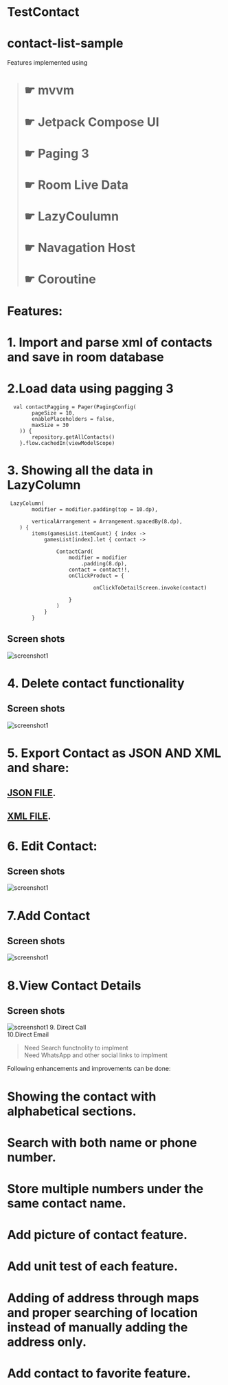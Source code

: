 # TestContact
# contact-list-sample
Features implemented using
> # ☛ mvvm </br>
> # ☛ Jetpack Compose UI </br>
> # ☛ Paging 3 </br>
> # ☛ Room Live Data</br>
> # ☛ LazyCoulumn</br>
> # ☛ Navagation Host</br>
> # ☛ Coroutine </br>
# Features: </br>
# 1. Import and parse xml of contacts and save in room database
# 2.Load data using pagging 3 

```
  val contactPagging = Pager(PagingConfig(
        pageSize = 10,
        enablePlaceholders = false,
        maxSize = 30
    )) {
        repository.getAllContacts()
    }.flow.cachedIn(viewModelScope)
```

# 3. Showing all the data in LazyColumn
```
 LazyColumn(
        modifier = modifier.padding(top = 10.dp),

        verticalArrangement = Arrangement.spacedBy(8.dp),
    ) {
        items(gamesList.itemCount) { index ->
            gamesList[index].let { contact ->
              
                ContactCard(
                    modifier = modifier
                        .padding(8.dp),
                    contact = contact!!,
                    onClickProduct = {

                            onClickToDetailScreen.invoke(contact)

                    }
                )
            }
        }
```
## Screen shots
![screenshot1](https://github.com/iukust3/TestContact/blob/master/main_image.png)

# 4. Delete contact functionality

## Screen shots
![screenshot1](https://github.com/iukust3/TestContact/blob/master/img_delete.png)

# 5. Export Contact as JSON AND XML and share:
 ## [JSON FILE](https://github.com/iukust3/TestContact/blob/master/Contacts.json).</br>
 ## [XML FILE](https://github.com/iukust3/TestContact/blob/master/contats.xml). </br>

 # 6. Edit Contact:

## Screen shots
![screenshot1](https://github.com/iukust3/TestContact/blob/master/img_edit.png)

# 7.Add Contact
## Screen shots
![screenshot1](https://github.com/iukust3/TestContact/blob/master/image_add_new.png)

# 8.View Contact Details

## Screen shots
![screenshot1](https://github.com/iukust3/TestContact/blob/master/img_details.png)
9. Direct Call </br>
10.Direct Email

> Need Search functnolity to implment</br>
> Need WhatsApp and other social links  to implment


Following enhancements and improvements can be done:

#   Showing the contact with alphabetical sections.
#   Search with both name or phone number.
#   Store multiple numbers under the same contact name.
#   Add picture of contact feature.
#   Add unit test of each feature.
#   Adding of address through maps and proper searching of location instead of manually adding the address only.
#   Add contact to favorite feature.
